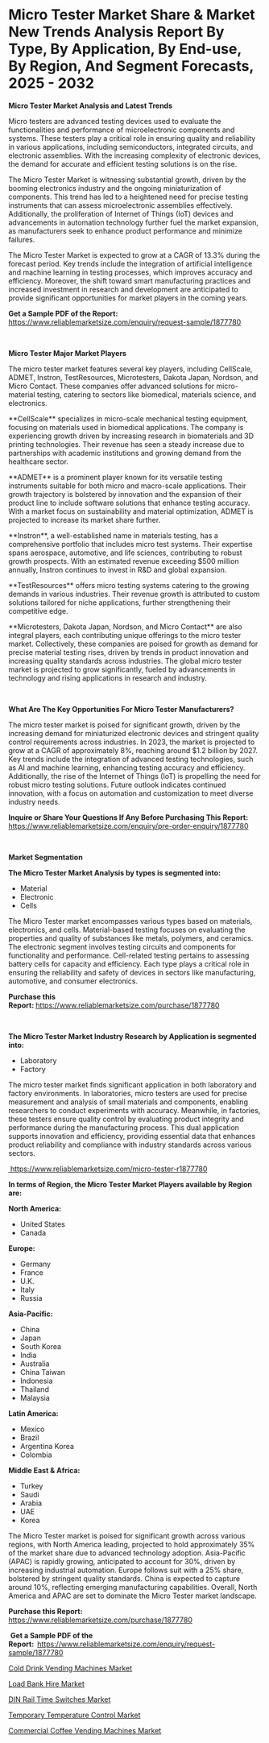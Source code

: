 <p><h1>Micro Tester Market Share & Market New Trends Analysis Report By Type, By Application, By End-use, By Region, And Segment Forecasts, 2025 - 2032</h1></p><p><strong>Micro Tester Market Analysis and Latest Trends</strong></p>
<p><p>Micro testers are advanced testing devices used to evaluate the functionalities and performance of microelectronic components and systems. These testers play a critical role in ensuring quality and reliability in various applications, including semiconductors, integrated circuits, and electronic assemblies. With the increasing complexity of electronic devices, the demand for accurate and efficient testing solutions is on the rise.</p><p>The Micro Tester Market is witnessing substantial growth, driven by the booming electronics industry and the ongoing miniaturization of components. This trend has led to a heightened need for precise testing instruments that can assess microelectronic assemblies effectively. Additionally, the proliferation of Internet of Things (IoT) devices and advancements in automation technology further fuel the market expansion, as manufacturers seek to enhance product performance and minimize failures.</p><p>The Micro Tester Market is expected to grow at a CAGR of 13.3% during the forecast period. Key trends include the integration of artificial intelligence and machine learning in testing processes, which improves accuracy and efficiency. Moreover, the shift toward smart manufacturing practices and increased investment in research and development are anticipated to provide significant opportunities for market players in the coming years.</p></p>
<p><strong>Get a Sample PDF of the Report:&nbsp;</strong> <a href="https://www.reliablemarketsize.com/enquiry/request-sample/1877780?utm_campaign=1845&utm_medium=2&utm_source=Github&utm_content=ia&utm_term=11042025&utm_id=micro-tester">https://www.reliablemarketsize.com/enquiry/request-sample/1877780</a></p>
<p>&nbsp;</p>
<p><strong>Micro Tester Major Market Players</strong></p>
<p><p>The micro tester market features several key players, including CellScale, ADMET, Instron, TestResources, Microtesters, Dakota Japan, Nordson, and Micro Contact. These companies offer advanced solutions for micro-material testing, catering to sectors like biomedical, materials science, and electronics.</p><p>**CellScale** specializes in micro-scale mechanical testing equipment, focusing on materials used in biomedical applications. The company is experiencing growth driven by increasing research in biomaterials and 3D printing technologies. Their revenue has seen a steady increase due to partnerships with academic institutions and growing demand from the healthcare sector.</p><p>**ADMET** is a prominent player known for its versatile testing instruments suitable for both micro and macro-scale applications. Their growth trajectory is bolstered by innovation and the expansion of their product line to include software solutions that enhance testing accuracy. With a market focus on sustainability and material optimization, ADMET is projected to increase its market share further.</p><p>**Instron**, a well-established name in materials testing, has a comprehensive portfolio that includes micro test systems. Their expertise spans aerospace, automotive, and life sciences, contributing to robust growth prospects. With an estimated revenue exceeding $500 million annually, Instron continues to invest in R&D and global expansion.</p><p>**TestResources** offers micro testing systems catering to the growing demands in various industries. Their revenue growth is attributed to custom solutions tailored for niche applications, further strengthening their competitive edge.</p><p>**Microtesters, Dakota Japan, Nordson, and Micro Contact** are also integral players, each contributing unique offerings to the micro tester market. Collectively, these companies are poised for growth as demand for precise material testing rises, driven by trends in product innovation and increasing quality standards across industries. The global micro tester market is projected to grow significantly, fueled by advancements in technology and rising applications in research and industry.</p></p>
<p>&nbsp;</p>
<p><strong>What Are The Key Opportunities For Micro Tester Manufacturers?</strong></p>
<p><p>The micro tester market is poised for significant growth, driven by the increasing demand for miniaturized electronic devices and stringent quality control requirements across industries. In 2023, the market is projected to grow at a CAGR of approximately 8%, reaching around $1.2 billion by 2027. Key trends include the integration of advanced testing technologies, such as AI and machine learning, enhancing testing accuracy and efficiency. Additionally, the rise of the Internet of Things (IoT) is propelling the need for robust micro testing solutions. Future outlook indicates continued innovation, with a focus on automation and customization to meet diverse industry needs.</p></p>
<p><strong>Inquire or Share Your Questions If Any Before Purchasing This Report:</strong> <a href="https://www.reliablemarketsize.com/enquiry/pre-order-enquiry/1877780?utm_campaign=1845&utm_medium=2&utm_source=Github&utm_content=ia&utm_term=11042025&utm_id=micro-tester">https://www.reliablemarketsize.com/enquiry/pre-order-enquiry/1877780</a></p>
<p>&nbsp;</p>
<p><strong>Market Segmentation</strong></p>
<p><strong>The Micro Tester Market Analysis by types is segmented into:</strong></p>
<p><ul><li>Material</li><li>Electronic</li><li>Cells</li></ul></p>
<p><p>The Micro Tester market encompasses various types based on materials, electronics, and cells. Material-based testing focuses on evaluating the properties and quality of substances like metals, polymers, and ceramics. The electronic segment involves testing circuits and components for functionality and performance. Cell-related testing pertains to assessing battery cells for capacity and efficiency. Each type plays a critical role in ensuring the reliability and safety of devices in sectors like manufacturing, automotive, and consumer electronics.</p></p>
<p><strong>Purchase this Report:&nbsp;</strong><a href="https://www.reliablemarketsize.com/purchase/1877780?utm_campaign=1845&utm_medium=2&utm_source=Github&utm_content=ia&utm_term=11042025&utm_id=micro-tester">https://www.reliablemarketsize.com/purchase/1877780</a></p>
<p>&nbsp;</p>
<p><strong>The Micro Tester Market Industry Research by Application is segmented into:</strong></p>
<p><ul><li>Laboratory</li><li>Factory</li></ul></p>
<p><p>The micro tester market finds significant application in both laboratory and factory environments. In laboratories, micro testers are used for precise measurement and analysis of small materials and components, enabling researchers to conduct experiments with accuracy. Meanwhile, in factories, these testers ensure quality control by evaluating product integrity and performance during the manufacturing process. This dual application supports innovation and efficiency, providing essential data that enhances product reliability and compliance with industry standards across various sectors.</p></p>
<p><a href="https://www.reliablemarketsize.com/micro-tester-r1877780?utm_campaign=1845&utm_medium=2&utm_source=Github&utm_content=ia&utm_term=11042025&utm_id=micro-tester">&nbsp;https://www.reliablemarketsize.com/micro-tester-r1877780</a></p>
<p><strong>In terms of Region, the Micro Tester Market Players available by Region are:</strong></p>
<p>
    <p> <strong> North America: </strong>
        <ul>
            <li>United States</li>
            <li>Canada</li>
        </ul>
        </p> 
    <p> <strong> Europe: </strong>
        <ul>
            <li>Germany</li>
            <li>France</li>
            <li>U.K.</li>
            <li>Italy</li>
            <li>Russia</li>
        </ul>
        </p> 
    <p> <strong> Asia-Pacific: </strong>
        <ul>
            <li>China</li>
            <li>Japan</li>
            <li>South Korea</li>
            <li>India</li>
            <li>Australia</li>
            <li>China Taiwan</li>
            <li>Indonesia</li>
            <li>Thailand</li>
            <li>Malaysia</li>
        </ul>
        </p> 
    <p> <strong> Latin America: </strong>
        <ul>
            <li>Mexico</li>
            <li>Brazil</li>
            <li>Argentina Korea</li>
            <li>Colombia</li>
        </ul>
        </p> 
    <p> <strong> Middle East & Africa: </strong>
        <ul>
            <li>Turkey</li>
            <li>Saudi</li>
            <li>Arabia</li>
            <li>UAE</li>
            <li>Korea</li>
        </ul>
    </p>
    </p>
<p><p>The Micro Tester market is poised for significant growth across various regions, with North America leading, projected to hold approximately 35% of the market share due to advanced technology adoption. Asia-Pacific (APAC) is rapidly growing, anticipated to account for 30%, driven by increasing industrial automation. Europe follows suit with a 25% share, bolstered by stringent quality standards. China is expected to capture around 10%, reflecting emerging manufacturing capabilities. Overall, North America and APAC are set to dominate the Micro Tester market landscape.</p></p>
<p><strong>Purchase this Report: </strong><a href="https://www.reliablemarketsize.com/purchase/1877780?utm_campaign=1845&utm_medium=2&utm_source=Github&utm_content=ia&utm_term=11042025&utm_id=micro-tester">https://www.reliablemarketsize.com/purchase/1877780</a></p>
<p>&nbsp;<strong>Get a Sample PDF of the Report:&nbsp;&nbsp;</strong><a href="https://www.reliablemarketsize.com/enquiry/request-sample/1877780?utm_campaign=1845&utm_medium=2&utm_source=Github&utm_content=ia&utm_term=11042025&utm_id=micro-tester">https://www.reliablemarketsize.com/enquiry/request-sample/1877780</a></p>
<p><strong></strong></p>
<p><p><a href="https://github.com/ghaligopezf5/Market-Research-Report-List-1/blob/main/cold-drink-vending-machines-market.md?utm_campaign=1845&utm_medium=2&utm_source=Github&utm_content=ia&utm_term=11042025&utm_id=micro-tester">Cold Drink Vending Machines Market</a></p><p><a href="https://github.com/panciujoslin3/Market-Research-Report-List-1/blob/main/load-bank-hire-market.md?utm_campaign=1845&utm_medium=2&utm_source=Github&utm_content=ia&utm_term=11042025&utm_id=micro-tester">Load Bank Hire Market</a></p><p><a href="https://github.com/drielvinki/Market-Research-Report-List-1/blob/main/din-rail-time-switches-market.md?utm_campaign=1845&utm_medium=2&utm_source=Github&utm_content=ia&utm_term=11042025&utm_id=micro-tester">DIN Rail Time Switches Market</a></p><p><a href="https://github.com/decockogbaro25/Market-Research-Report-List-1/blob/main/temporary-temperature-control-market.md?utm_campaign=1845&utm_medium=2&utm_source=Github&utm_content=ia&utm_term=11042025&utm_id=micro-tester">Temporary Temperature Control Market</a></p><p><a href="https://github.com/latzerelfigo48/Market-Research-Report-List-1/blob/main/commercial-coffee-vending-machines-market.md?utm_campaign=1845&utm_medium=2&utm_source=Github&utm_content=ia&utm_term=11042025&utm_id=micro-tester">Commercial Coffee Vending Machines Market</a></p></p>